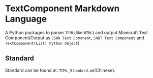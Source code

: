 
# TextComponent Markdown Language

A Python packages to parser `TCML`(like `HTML`) and output Minecraft Text Component(Output as `JSON Text Comonent`, `SNBT Text Component` and `TextComponent(List) Python Object`)

## Standard

Standard can be found at: `TCML_Standard.md`(Chinese).
